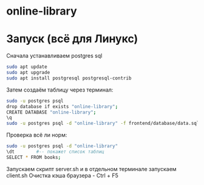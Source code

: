 # online-library
# Запуск (всё для Линукс)
Сначала устанавливаем postgres sql
```bash
sudo apt update
sudo apt upgrade
sudo apt install postgresql postgresql-contrib
```
Затем создаём таблицу через терминал:
```bash
sudo -u postgres psql
drop database if exists "online-library";
CREATE DATABASE "online-library";
\q
sudo -u postgres psql -d "online-library" -f frontend/database/data.sql #заполняем базу данных
```

Проверка всё ли норм:
```bash
sudo -u postgres psql -d "online-library"
\dt        #-- покажет список таблиц
SELECT * FROM books;
```

Запускаем скрипт server.sh и в отдельном терминале 
запускаем client.sh
Очистка кэша браузера - Ctrl + F5